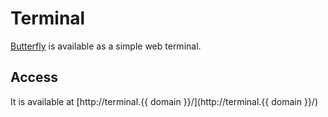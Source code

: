 # Terminal

[Butterfly](georgeyord/butterfly-web-terminal) is available as a simple web terminal.

## Access

It is available at [http://terminal.{{ domain }}/](http://terminal.{{ domain }}/)